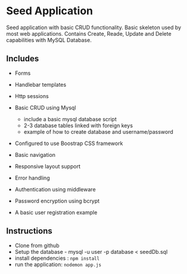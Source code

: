 # Seed Application

Seed application with basic CRUD functionality.
Basic skeleton used by most web applications.
Contains Create, Reade, Update and Delete capabilities with MySQL Database.

## Includes
* Forms
* Handlebar templates
* Http sessions
* Basic CRUD using Mysql
  * include a basic mysql database script
  * 2-3 database tables linked with foreign keys
  * example of how to create database and username/password
* Configured to use Boostrap CSS framework
* Basic navigation
* Responsive layout support
* Error handling

* Authentication using middleware
* Password encryption using bcrypt
* A basic user registration example

## Instructions

* Clone from github
* Setup the database - mysql -u user -p database < seedDb.sql
* install dependencies : `npm install`
* run the application: `nodemon app.js`
